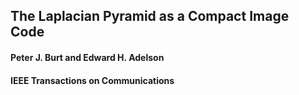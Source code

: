 ## The Laplacian Pyramid as a Compact Image Code

#### Peter J. Burt and Edward H. Adelson

#### IEEE Transactions on Communications